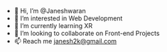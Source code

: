 - 👋 Hi, I’m @Janeshwaran
- 👀 I’m interested in Web Development
- 🌱 I’m currently learning XR
- 💞️ I’m looking to collaborate on Front-end Projects
- 📫 Reach me janesh2k@gmail.com

<!---
Janeshwaran/Janeshwaran is a ✨ special ✨ repository because its `README.md` (this file) appears on your GitHub profile.
You can click the Preview link to take a look at your changes.
--->
